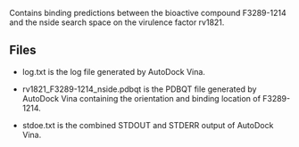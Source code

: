 Contains binding predictions between the bioactive compound F3289-1214 and the nside search space on the virulence factor rv1821.

## Files

- log.txt is the log file generated by AutoDock Vina.

- rv1821_F3289-1214_nside.pdbqt is the PDBQT file generated by AutoDock Vina containing the orientation and binding location of F3289-1214.

- stdoe.txt is the combined STDOUT and STDERR output of AutoDock Vina.

